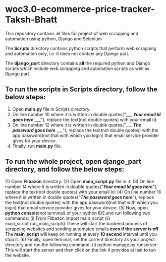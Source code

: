 # woc3.0-ecommerce-price-tracker-Taksh-Bhatt
This repository contains all files for project of web scrapping and automation using python, Django and Selenium

The **Scripts** directory contains python scripts that perform web scrapping and automation only, i.e. it does not contain any Django part.

The **django_part** directory contains **all** the required python and Django scripts which include web scrapping and automation scripts as well as Django part.

## To run the scripts in **Scripts** directory, follow the below steps:
1. Open **main.py** file in Scripts directory.
2. On line number 10 where it is written in double quotes("___ ___Your email Id goes here___ ___"), replace the text(not double quotes) with your email Id.
3. On line number 12 where it is written in double quotes("___ ___The password goes here___ ___"), replace the text(not double quotes) with the app password(not that with which you login)
    that email service provider gives for your device.
4. Finally, run **main.py** file.


## To run the whole project, open **django_part** directory, and follow the below steps:
(1) Open **Flibazon** directory.
(2) Open **main_script.py** file in it.
(3) On line number 14 where it is written in double quotes("___Your email Id goes here___"), replace the text(not double quotes) with your email Id.
(4) On line number 16 where it is written in double quotes("___The password goes here___"), replace the text(not double quotes) with the app password(not that with which you login)
    that email service provider gives for your device.
(5) Now, open **python console**(not terminal) of your python IDE and run following two commands:
      (i) From Flibazon import main_script
      (ii) main_script.run_main_script()
    These will start the backend process of scrapping websites and sending automated emails **even if the server is off**. The **main_script** will keep on running at
    every **10 second** interval until you stop it.
(6) Finally, open terminal, set the current directory as your project directory and run the following command:
      (i) python manage.py runserver
    This will start the server and then click on the link it provides at last to run the website.
